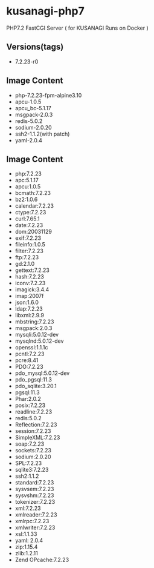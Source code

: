 # kusanagi-php7
PHP7.2 FastCGI Server ( for KUSANAGI Runs on Docker )

## Versions(tags)
- 7.2.23-r0

## Image Content
- php-7.2.23-fpm-alpine3.10
- apcu-1.0.5
- apcu_bc-5.1.17
- msgpack-2.0.3
- redis-5.0.2
- sodium-2.0.20
- ssh2-1.1.2(with patch)
- yaml-2.0.4

## Image Content
- php:7.2.23
- apc:5.1.17
- apcu:1.0.5
- bcmath:7.2.23
- bz2:1.0.6
- calendar:7.2.23
- ctype:7.2.23
- curl:7.65.1
- date:7.2.23
- dom:20031129
- exif:7.2.23
- fileinfo:1.0.5
- filter:7.2.23
- ftp:7.2.23
- gd:2.1.0
- gettext:7.2.23
- hash:7.2.23
- iconv:7.2.23
- imagick:3.4.4
- imap:2007f
- json:1.6.0
- ldap:7.2.23
- libxml:2.9.9
- mbstring:7.2.23
- msgpack:2.0.3
- mysqli:5.0.12-dev
- mysqlnd:5.0.12-dev
- openssl:1.1.1c
- pcntl:7.2.23
- pcre:8.41
- PDO:7.2.23
- pdo_mysql:5.0.12-dev
- pdo_pgsql:11.3
- pdo_sqlite:3.20.1
- pgsql:11.3
- Phar:2.0.2
- posix:7.2.23
- readline:7.2.23
- redis:5.0.2
- Reflection:7.2.23
- session:7.2.23
- SimpleXML:7.2.23
- soap:7.2.23
- sockets:7.2.23
- sodium:2.0.20
- SPL:7.2.23
- sqlite3:7.2.23
- ssh2:1.1.2
- standard:7.2.23
- sysvsem:7.2.23
- sysvshm:7.2.23
- tokenizer:7.2.23
- xml:7.2.23
- xmlreader:7.2.23
- xmlrpc:7.2.23
- xmlwriter:7.2.23
- xsl:1.1.33
- yaml: 2.0.4
- zip:1.15.4
- zlib:1.2.11
- Zend OPcache:7.2.23

